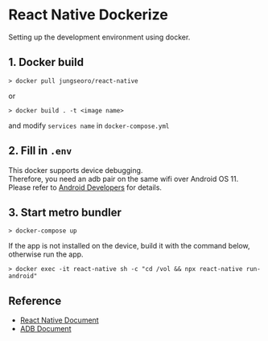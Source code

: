 # React Native Dockerize
Setting up the development environment using docker.  
## 1. Docker build  
```
> docker pull jungseoro/react-native 
```  
or  
```
> docker build . -t <image name> 
``` 
and modify `services name` in `docker-compose.yml`
## 2. Fill in `.env`  
This docker supports device debugging.  
Therefore, you need an adb pair on the same wifi over Android OS 11.  
Please refer to [Android Developers](https://developer.android.com/studio/command-line/adb?hl=ko#connect-to-a-device-over-wi-fi-android-11+) for details.  
## 3. Start metro bundler  
```
> docker-compose up
```  
If the app is not installed on the device, build it with the command below, otherwise run the app.
```
> docker exec -it react-native sh -c "cd /vol && npx react-native run-android"
```
## Reference  
* [React Native Document](https://reactnative.dev/docs/environment-setup)
* [ADB Document](https://developer.android.com/studio/command-line/adb?hl=ko)
